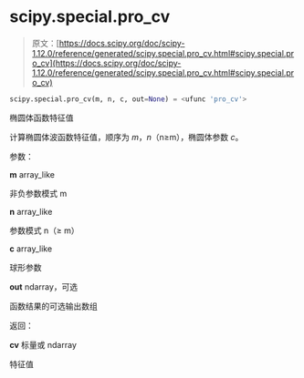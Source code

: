 # scipy.special.pro_cv

> 原文：[https://docs.scipy.org/doc/scipy-1.12.0/reference/generated/scipy.special.pro_cv.html#scipy.special.pro_cv](https://docs.scipy.org/doc/scipy-1.12.0/reference/generated/scipy.special.pro_cv.html#scipy.special.pro_cv)

```py
scipy.special.pro_cv(m, n, c, out=None) = <ufunc 'pro_cv'>
```

椭圆体函数特征值

计算椭圆体波函数特征值，顺序为 *m*，*n*（n≥m），椭圆体参数 *c*。

参数：

**m** array_like

非负参数模式 m

**n** array_like

参数模式 n（≥ m）

**c** array_like

球形参数

**out** ndarray，可选

函数结果的可选输出数组

返回：

**cv** 标量或 ndarray

特征值
